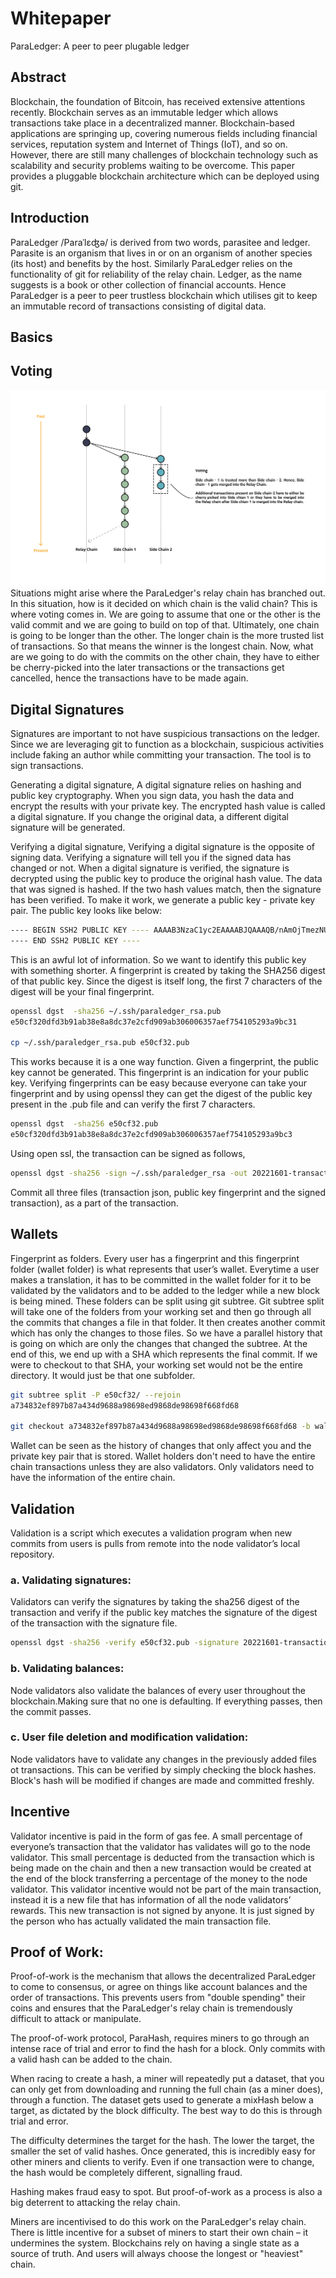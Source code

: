 # Whitepaper

ParaLedger: A peer to peer plugable ledger

## Abstract
Blockchain, the foundation of Bitcoin, has received extensive attentions recently. Blockchain serves as an immutable ledger which allows transactions take place in a decentralized manner. Blockchain-based applications are springing up, covering numerous fields including financial services, reputation system and Internet of Things (IoT), and so on. However, there are still many challenges of blockchain technology such as scalability and security problems waiting to be overcome. This paper provides a pluggable blockchain architecture which can be deployed using git.

## Introduction
ParaLedger /Paraˈlɛʤə/ is derived from two words, parasitee and ledger. Parasite is an organism that lives in or on an organism of another species (its host) and benefits by the host. Similarly ParaLedger relies on the functionality of git for reliability of the relay chain. Ledger, as the name suggests is a book or other collection of financial accounts. Hence ParaLedger is a peer to peer trustless blockchain which utilises git to keep an immutable record of transactions consisting of digital data.

## Basics


## Voting
![voting_diagram](/images/voting_diagram.png "voting on ParaLedger")
Situations might arise where the ParaLedger's relay chain has branched out. In this situation, how is it decided on which chain is the valid chain? This is where voting comes in. We are going to assume that one or the other is the valid commit and we are going to build on top of that. Ultimately, one chain is going to be longer than the other. The longer chain is the more trusted list of transactions. So that means the winner is the longest chain. 
Now, what are we going to do with the commits on the  other chain, they have to either be cherry-picked into the later transactions or the transactions get cancelled, hence the transactions have to be made again.

## Digital Signatures
Signatures are important to not have suspicious transactions on the ledger. Since we are leveraging git to function as a blockchain, suspicious activities include faking an author while committing your transaction. The tool is to sign transactions. 

Generating a digital signature, A digital signature relies on hashing and public key cryptography. When you sign data, you hash the data and encrypt the results with your private key. The encrypted hash value is called a digital signature. If you change the original data, a different digital signature will be generated.

Verifying a digital signature, Verifying a digital signature is the opposite of signing data. Verifying a signature will tell you if the signed data has changed or not. When a digital signature is verified, the signature is decrypted using the public key to produce the original hash value. The data that was signed is hashed. If the two hash values match, then the signature has been verified. 
To make it work, we generate a public key - private key pair.
The public key looks like below: 
``` bash
---- BEGIN SSH2 PUBLIC KEY ---- AAAAB3NzaC1yc2EAAAABJQAAAQB/nAmOjTmezNUDKYvEeIRf2YnwM9/uUG1d0BYs c8/tRtx+RGi7N2lUbp728MXGwdnL9od4cItzky/zVdLZE2cycOa18xBK9cOWmcKS 0A8FYBxEQWJ/q9YVUgZbFKfYGaGQxsER+A0w/fX8ALuk78ktP31K69LcQgxIsl7r NzxsoOQKJ/CIxOGMMxczYTiEoLvQhapFQMs3FL96didKr/QbrfB1WT6s3838SEaX fgZvLef1YB2xmfhbT9OXFE3FXvh2UPBfN+ffE7iiayQf/2XR+8j4N4bW30DiPtOQ LGUrH1y5X/rpNZNlWW2+jGIxqZtgWg7lTy3mXy5x836Sj/6L 
---- END SSH2 PUBLIC KEY ----
```
This is an awful lot of information. So we want to identify this public key with something shorter. A fingerprint is created by taking the SHA256 digest of that public key. Since the digest is itself long, the first 7 characters of the digest will be your final fingerprint.

``` bash
openssl dgst  -sha256 ~/.ssh/paraledger_rsa.pub
e50cf320dfd3b91ab38e8a8dc37e2cfd909ab306006357aef754105293a9bc31

cp ~/.ssh/paraledger_rsa.pub e50cf32.pub
```
This works because it is a one way function. Given a fingerprint, the public key cannot be generated. This fingerprint is an indication for your public key. Verifying fingerprints can be easy because everyone can take your fingerprint and by using openssl they can get the digest of the public key present in the .pub file and can verify the first 7 characters. 

``` bash 
openssl dgst  -sha256 e50cf32.pub
e50cf320dfd3b91ab38e8a8dc37e2cfd909ab306006357aef754105293a9bc3
```
Using open ssl, the transaction can be signed as follows,
``` bash
openssl dgst -sha256 -sign ~/.ssh/paraledger_rsa -out 20221601-transaction.sign 20221601-transaction.json
```
Commit all three files (transaction json, public key fingerprint and the signed transaction),  as a part of the transaction. 

## Wallets
Fingerprint as folders. Every user has a fingerprint and this fingerprint folder (wallet folder) is what represents that user’s wallet. Everytime a user makes a translation, it has to be committed in the wallet folder for it to be validated by the validators and to be added to the ledger while a new block is being mined. These folders can be split using git subtree. Git subtree split will take one of the folders from your working set and then go through all the commits that changes a file in that folder. It then creates another commit which has only the changes to those files. So we have a parallel history that is going on which are only the changes that changed the subtree. At the end of this, we end up with a SHA which represents the final commit. If we were to checkout to that SHA, your working set would not be the entire directory. It would just be that one subfolder.
``` bash
git subtree split -P e50cf32/ --rejoin
a734832ef897b87a434d9688a98698ed9868de98698f668fd68

git checkout a734832ef897b87a434d9688a98698ed9868de98698f668fd68 -b wallet
```
Wallet can be seen as the history of changes that only affect you and the private key pair that is stored. Wallet holders don't need to have the entire chain transactions unless they are also validators. Only validators need to have the information of the entire chain.

## Validation
Validation is a script which executes a validation program when new commits from users is pulls from remote into the node validator’s local repository.
### a. Validating signatures:
Validators can verify the signatures by taking the sha256 digest of the transaction and verify if the public key matches the signature of the digest of the transaction with the signature file.
``` bash
openssl dgst -sha256 -verify e50cf32.pub -signature 20221601-transaction.sign 20221601-transaction.json
```
### b. Validating balances:
Node validators also validate the balances of every user throughout the blockchain.Making sure that no one is defaulting. If everything passes, then the commit passes.

### c. User file deletion and modification validation:
Node validators have to validate any changes in the previously added files ot transactions. This can be verified by simply checking the block hashes. Block's hash will be modified if changes are made and committed freshly.

## Incentive
Validator incentive is paid in the form of gas fee. A small percentage of everyone’s transaction that the validator has validates will go to the node validator. This small percentage is deducted from the transaction which is being made on the chain and then a new transaction would be created at the end of the block transferring a percentage of the money to the node validator. This validator incentive would not be part of the main transaction, instead it is a new file that has information of all the node validators’ rewards. This new transaction is not signed by anyone. It is just signed by the person who has actually validated the main transaction file. 

## Proof of Work:
Proof-of-work is the mechanism that allows the decentralized ParaLedger to come to consensus, or agree on things like account balances and the order of transactions. This prevents users from "double spending" their coins and ensures that the ParaLedger's relay chain is tremendously difficult to attack or manipulate.

The proof-of-work protocol, ParaHash, requires miners to go through an intense race of trial and error to find the hash for a block. Only commits with a valid hash can be added to the chain.

When racing to create a hash, a miner will repeatedly put a dataset, that you can only get from downloading and running the full chain (as a miner does), through a function. The dataset gets used to generate a mixHash below a target, as dictated by the block difficulty. The best way to do this is through trial and error.

The difficulty determines the target for the hash. The lower the target, the smaller the set of valid hashes. Once generated, this is incredibly easy for other miners and clients to verify. Even if one transaction were to change, the hash would be completely different, signalling fraud.

Hashing makes fraud easy to spot. But proof-of-work as a process is also a big deterrent to attacking the relay chain.

Miners are incentivised to do this work on the ParaLedger's relay chain. There is little incentive for a subset of miners to start their own chain – it undermines the system. Blockchains rely on having a single state as a source of truth. And users will always choose the longest or "heaviest" chain.


